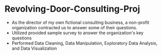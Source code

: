 # Revolving-Door-Consulting-Proj
* As the director of my own fictional consulting business, a non-profit organization contracted us to answer some of their questions. 
* Utilized provided sample survey to answer the organization's key questions 
* Performed Data Cleaning, Data Manipulation, Exploratory Data Analysis, and Data Visualization 
